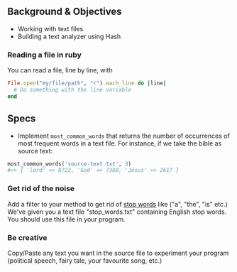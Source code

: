 ## Background & Objectives

- Working with text files
- Building a text analyzer using Hash

### Reading a file in ruby

You can read a file, line by line, with

```ruby
File.open("my/file/path", "r").each_line do |line|
  # Do something with the line variable
end
```

## Specs

- Implement `most_common_words` that returns the number of occurrences of most frequent words in a text file. For instance, if we take the bible as source text:

```ruby
most_common_words('source-text.txt', 3)
#=> { 'lord' => 8722, 'God' => 7380, 'Jesus' => 2617 }
```

### Get rid of the noise

Add a filter to your method to get rid of [stop words](http://en.wikipedia.org/wiki/Stop_words) like ("a", "the", "is" etc.) We've given you a text file "stop_words.txt" containing English stop words. You should use this file in your program.

### Be creative

Copy/Paste any text you want in the source file to experiment your program (political speech, fairy tale, your favourite song, etc.)
